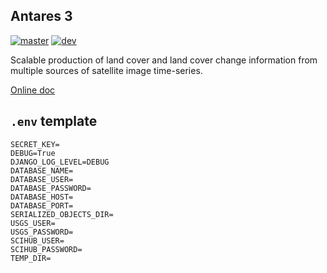 ## Antares 3

[![master](https://travis-ci.org/CONABIO/antares3.png?branch=master)](https://travis-ci.org/CONABIO/antares3)
[![dev](https://travis-ci.org/CONABIO/antares3.png?branch=develop)](https://travis-ci.org/CONABIO/antares3)

Scalable production of land cover and land cover change information from multiple sources of satellite image time-series.

[Online doc](https://conabio.github.io/antares3/)


## `.env` template

```
SECRET_KEY=
DEBUG=True
DJANGO_LOG_LEVEL=DEBUG
DATABASE_NAME=
DATABASE_USER=
DATABASE_PASSWORD=
DATABASE_HOST=
DATABASE_PORT=
SERIALIZED_OBJECTS_DIR=
USGS_USER=
USGS_PASSWORD=
SCIHUB_USER=
SCIHUB_PASSWORD=
TEMP_DIR=
```

